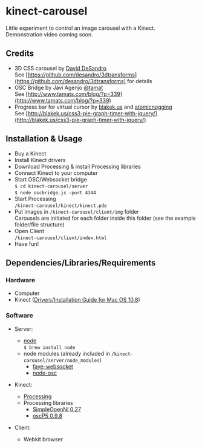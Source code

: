 # kinect-carousel

Little experiment to control an image carousel with a Kinect.  
Demonstration video coming soon.

## Credits

- 3D CSS carousel by [David DeSandro](desandro.com)    
  See [https://github.com/desandro/3dtransforms](https://github.com/desandro/3dtransforms) for details
- OSC Bridge by Javi Agenjo [@tamat](https://twitter.com/tamat)   
  See [http://www.tamats.com/blog/?p=339](http://www.tamats.com/blog/?p=339)
- Progress bar for virtual cursor by [blakek.us](http://blakek.us/) and [atomicnogging](http://atomicnoggin.ca/blog/2010/02/20/pure-css3-pie-charts/)  
  See [http://blakek.us/css3-pie-graph-timer-with-jquery/](http://blakek.us/css3-pie-graph-timer-with-jquery/)
  
## Installation & Usage
  
- Buy a Kinect
- Install Kinect drivers
- Download Processing & install Processing libraries
- Connect Kinect to your computer
- Start OSC/Websocket bridge  
  `$ cd kinect-carousel/server`  
  `$ node oscbridge.js -port 4344`
- Start Processing    
  `/kinect-carousel/kinect/kinect.pde`
- Put images in `/kinect-carousel/client/img` folder  
  Carousels are initiated for each folder inside this folder (see the example folder/file structure)
- Open Client  
  `/kinect-carousel/client/index.html`
- Have fun!

## Dependencies/Libraries/Requirements

### Hardware

- Computer
- Kinect ([Drivers/Installation Guide for Mac OS 10.8](http://blog.nelga.com/setup-microsoft-kinect-on-mac-os-x-10-8-mountain-lion/))

### Software

- Server:
	- [node](http://nodejs.org/)  
      `$ brew install node`	
    - node modules (already included in `/kinect-carousel/server/node_modules`)
        - [faye-websocket](https://github.com/faye/faye-websocket-node)
        - [node-osc](https://github.com/termie/node-osc)
	
- Kinect:
	- [Processing](https://processing.org/download/)
	- Processing libraries
		- [SimpleOpenNI 0.27](https://simple-openni.googlecode.com/files/SimpleOpenNI-0.27.zip)
		- [oscP5 0.9.8](http://www.sojamo.de/libraries/oscP5/download/oscP5-0.9.8.zip)
		
- Client:  
	- Webkit browser